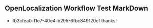 ## OpenLocalization Workflow Test MarkDown
* fb3cfea0-f1e7-40e4-b295-6fbc849120cf 
thanks!<!--HONumber=Mar16_HO2-->

